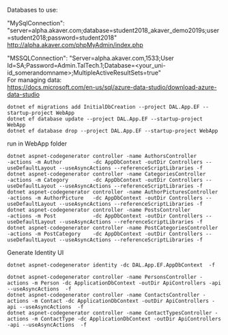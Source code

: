 Databases to use:  

"MySqlConnection": "server=alpha.akaver.com;database=student2018_akaver_demo2019s;user=student2018;password=student2018"  
http://alpha.akaver.com/phpMyAdmin/index.php  

"MSSQLConnection": "Server=alpha.akaver.com,1533;User Id=SA;Password=Admin.TalTech.1;Database=<your_uni-id_somerandomname>;MultipleActiveResultSets=true"  
For managing data:  
https://docs.microsoft.com/en-us/sql/azure-data-studio/download-azure-data-studio  

~~~
dotnet ef migrations add InitialDbCreation --project DAL.App.EF --startup-project WebApp
dotnet ef database update --project DAL.App.EF --startup-project WebApp
dotnet ef database drop --project DAL.App.EF --startup-project WebApp
~~~



run in WebApp folder
~~~
dotnet aspnet-codegenerator controller -name AuthorsController          -actions -m Author          -dc AppDbContext -outDir Controllers --useDefaultLayout --useAsyncActions --referenceScriptLibraries -f
dotnet aspnet-codegenerator controller -name CategoriesController       -actions -m Category        -dc AppDbContext -outDir Controllers --useDefaultLayout --useAsyncActions --referenceScriptLibraries -f
dotnet aspnet-codegenerator controller -name AuthorPicturesController   -actions -m AuthorPicture   -dc AppDbContext -outDir Controllers --useDefaultLayout --useAsyncActions --referenceScriptLibraries -f
dotnet aspnet-codegenerator controller -name PostsController            -actions -m Post            -dc AppDbContext -outDir Controllers --useDefaultLayout --useAsyncActions --referenceScriptLibraries -f
dotnet aspnet-codegenerator controller -name PostCategoriesController   -actions -m PostCategory    -dc AppDbContext -outDir Controllers --useDefaultLayout --useAsyncActions --referenceScriptLibraries -f
~~~

Generate Identity UI
~~~
dotnet aspnet-codegenerator identity -dc DAL.App.EF.AppDbContext  -f  
~~~


~~~
dotnet aspnet-codegenerator controller -name PersonsController -actions -m Person -dc ApplicationDbContext -outDir ApiControllers -api --useAsyncActions  -f
dotnet aspnet-codegenerator controller -name ContactsController -actions -m Contact -dc ApplicationDbContext -outDir ApiControllers -api --useAsyncActions  -f
dotnet aspnet-codegenerator controller -name ContactTypesController -actions -m ContactType -dc ApplicationDbContext -outDir ApiControllers -api --useAsyncActions  -f
~~~
